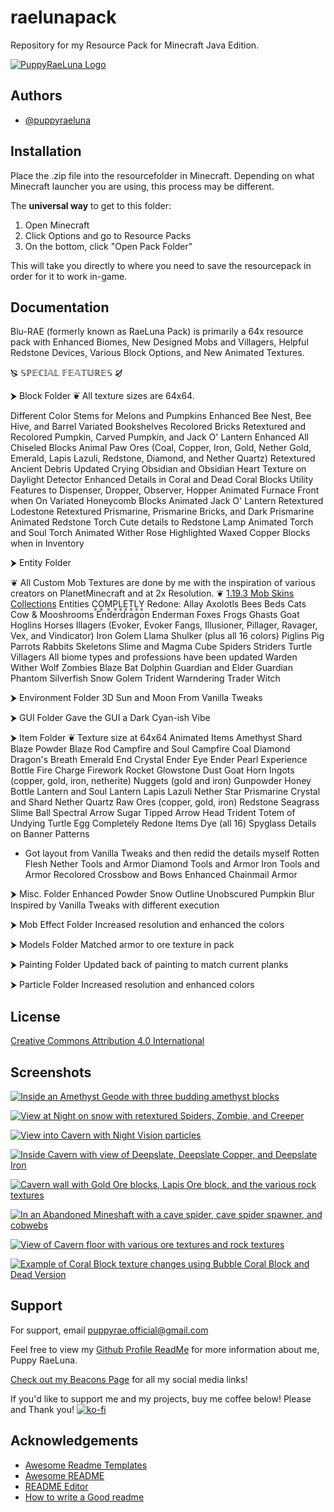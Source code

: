 
# raelunapack

Repository for my Resource Pack for Minecraft Java Edition.

[![PuppyRaeLuna Logo](https://i.postimg.cc/52QLJS2N/logo-2-0.png)](https://postimg.cc/NKY57TXW)

## Authors

- [@puppyraeluna](https://github.com/puppyraeluna)


## Installation

Place the .zip file into the resourcefolder in Minecraft. Depending on what Minecraft launcher you are using, this process may be different.

The **universal way** to get to this folder:
1. Open Minecraft
2. Click Options and go to Resource Packs
3. On the bottom, click "Open Pack Folder"

This will take you directly to where you need to save the resourcepack in order for it to work in-game.
    
## Documentation

Blu-RAE (formerly known as RaeLuna Pack) is primarily a 64x resource pack with Enhanced Biomes, New Designed Mobs and Villagers, Helpful Redstone 
Devices, Various Block Options, and New Animated Textures.

🙐 𝕊ℙ𝔼ℂ𝕀𝔸𝕃 𝔽𝔼𝔸𝕋𝕌ℝ𝔼𝕊 🙖

⮞ Block Folder
❦ All texture sizes are 64x64.

Different Color Stems for Melons and Pumpkins
Enhanced Bee Nest, Bee Hive, and Barrel
Variated Bookshelves
Recolored Bricks
Retextured and Recolored Pumpkin, Carved Pumpkin, and Jack O' Lantern
Enhanced All Chiseled Blocks
Animal Paw Ores (Coal, Copper, Iron, Gold, Nether Gold, Emerald, Lapis Lazuli, Redstone, Diamond, and Nether Quartz)
Retextured Ancient Debris
Updated Crying Obsidian and Obsidian
Heart Texture on Daylight Detector
Enhanced Details in Coral and Dead Coral Blocks
Utility Features to Dispenser, Dropper, Observer, Hopper
Animated Furnace Front when On
Variated Honeycomb Blocks
Animated Jack O' Lantern
Retextured Lodestone
Retextured Prismarine, Prismarine Bricks, and Dark Prismarine
Animated Redstone Torch
Cute details to Redstone Lamp
Animated Torch and Soul Torch
Animated Wither Rose
Highlighted Waxed Copper Blocks when in Inventory

⮞ Entity Folder

❦ All Custom Mob Textures are done by me with the inspiration of various creators on PlanetMinecraft and at 2x Resolution.
❦ [1.19.3 Mob Skins Collections](https://www.planetminecraft.com/collection/176815/mob-skins-utilized-in-1-19-3-resource-pack/)
Entities C͇O͇M͇P͇L͇E͇T͇L͇Y͇ Redone:
Allay
Axolotls
Bees
Beds
Cats
Cow & Mooshrooms
Enderdragon
Enderman
Foxes
Frogs
Ghasts
Goat
Hoglins
Horses
Illagers (Evoker, Evoker Fangs, Illusioner, Pillager, Ravager, Vex, and Vindicator)
Iron Golem
Llama
Shulker (plus all 16 colors)
Piglins
Pig
Parrots
Rabbits
Skeletons
Slime and Magma Cube
Spiders
Striders
Turtle
Villagers
All biome types and professions have been updated
Warden
Wither
Wolf
Zombies
Blaze
Bat
Dolphin
Guardian and Elder Guardian
Phantom
Silverfish
Snow Golem
Trident
Warndering Trader
Witch

⮞ Environment Folder
3D Sun and Moon
From Vanilla Tweaks

⮞ GUI Folder
Gave the GUI a Dark Cyan-ish Vibe

⮞ Item Folder
❦ Texture size at 64x64
Animated Items
Amethyst Shard
Blaze Powder
Blaze Rod
Campfire and Soul Campfire
Coal
Diamond
Dragon's Breath
Emerald
End Crystal
Ender Eye
Ender Pearl
Experience Bottle
Fire Charge
Firework Rocket
Glowstone Dust
Goat Horn
Ingots (copper, gold, iron, netherite)
Nuggets (gold and iron)
Gunpowder
Honey Bottle
Lantern and Soul Lantern
Lapis Lazuli
Nether Star
Prismarine Crystal and Shard
Nether Quartz
Raw Ores (copper, gold, iron)
Redstone
Seagrass
Slime Ball
Spectral Arrow
Sugar
Tipped Arrow Head
Trident
Totem of Undying
Turtle Egg
Completely Redone Items
Dye (all 16)
Spyglass
Details on Banner Patterns
* Got layout from Vanilla Tweaks and then redid the details myself
Rotten Flesh
Nether Tools and Armor
Diamond Tools and Armor
Iron Tools and Armor
Recolored Crossbow and Bows
Enhanced Chainmail Armor

⮞ Misc. Folder
Enhanced Powder Snow Outline
Unobscured Pumpkin Blur
Inspired by Vanilla Tweaks with different execution

⮞ Mob Effect Folder
Increased resolution and enhanced the colors

⮞ Models Folder
Matched armor to ore texture in pack

⮞ Painting Folder
Updated back of painting to match current planks

⮞ Particle Folder
Increased resolution and enhanced colors


## License

[Creative Commons Attribution 4.0 International](https://choosealicense.com/licenses/cc-by-4.0/)


## Screenshots

[![Inside an Amethyst Geode with three budding amethyst blocks](https://i.postimg.cc/SKpvf7LJ/2022-12-22-09-46-26.png)](https://postimg.cc/WdX82ZHv)

[![View at Night on snow with retextured Spiders, Zombie, and Creeper](https://i.postimg.cc/G3svbwnn/2022-12-22-09-38-40.png)](https://postimg.cc/kDq2yH5T)

[![View into Cavern with Night Vision particles](https://i.postimg.cc/Xvzy0x2v/2022-12-22-09-38-57.png)](https://postimg.cc/CZbKGCpy)

[![Inside Cavern with view of Deepslate, Deepslate Copper, and Deepslate Iron](https://i.postimg.cc/DyrsbrzC/2022-12-22-09-39-30.png)](https://postimg.cc/F7K1MJ3c)

[![Cavern wall with Gold Ore blocks, Lapis Ore block, and the various rock textures](https://i.postimg.cc/GpV9ft28/2022-12-22-09-39-35.png)](https://postimg.cc/sBPVQV5s)

[![In an Abandoned Mineshaft with a cave spider, cave spider spawner, and cobwebs](https://i.postimg.cc/ZnZYkdhR/2022-12-22-09-42-11.png)](https://postimg.cc/qhbHygqV)

[![View of Cavern floor with various ore textures and rock textures](https://i.postimg.cc/fTpFJhJ7/2022-12-22-09-43-08.png)](https://postimg.cc/vc7XNk7D)

[![Example of Coral Block texture changes using Bubble Coral Block and Dead Version](https://i.postimg.cc/J0BNFSMm/2022-12-22-10-00-15.png)](https://postimg.cc/ct0tg9v5)

## Support

For support, email puppyrae.official@gmail.com

Feel free to view my [Github Profile ReadMe](https://github.com/puppyraeluna/puppyraeluna#readme) for more information about me, Puppy RaeLuna.

[Check out my Beacons Page](https://beacons.ai/puppyraeluna/) for all my social media links!

If you'd like to support me and my projects, buy me coffee below! Please and Thank you!
[![ko-fi](https://ko-fi.com/img/githubbutton_sm.svg)](https://ko-fi.com/T6T3E9I76)


## Acknowledgements

 - [Awesome Readme Templates](https://awesomeopensource.com/project/elangosundar/awesome-README-templates)
 - [Awesome README](https://github.com/matiassingers/awesome-readme)
 - [README Editor](https://readme.so/)
 - [How to write a Good readme](https://bulldogjob.com/news/449-how-to-write-a-good-readme-for-your-github-project)


